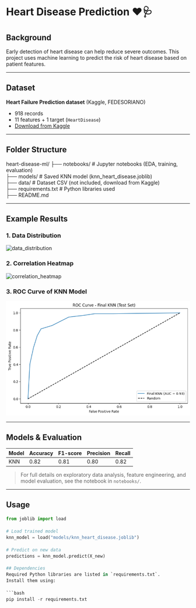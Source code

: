 # Heart Disease Prediction ❤️🩺

## Background
Early detection of heart disease can help reduce severe outcomes. This project uses machine learning to predict the risk of heart disease based on patient features.

---

## Dataset
**Heart Failure Prediction dataset** (Kaggle, FEDESORIANO)  
- 918 records  
- 11 features + 1 target (`HeartDisease`)  
- [Download from Kaggle](https://www.kaggle.com/fedesoriano/heart-failure-prediction)

---

## Folder Structure

heart-disease-ml/
├── notebooks/ # Jupyter notebooks (EDA, training, evaluation)  
├── models/ # Saved KNN model (knn_heart_disease.joblib)  
├── data/ # Dataset CSV (not included, download from Kaggle)  
├── requirements.txt # Python libraries used  
├── README.md  

---

## Example Results

### 1. Data Distribution
![data_distribution](images/data_distribution.png)

### 2. Correlation Heatmap
![correlation_heatmap](images/correlation_heatmap.png)

### 3. ROC Curve of KNN Model
![roc_curve](images/roc_curve.png)

---

## Models & Evaluation
| Model | Accuracy | F1-score | Precision | Recall |
|-------|---------|----------|-----------|--------|
| KNN   | 0.82    | 0.81     | 0.80      | 0.82   |

> For full details on exploratory data analysis, feature engineering, and model evaluation, see the notebook in `notebooks/`.

---

## Usage
```python
from joblib import load

# Load trained model
knn_model = load("models/knn_heart_disease.joblib")

# Predict on new data
predictions = knn_model.predict(X_new)

## Dependencies
Required Python libraries are listed in `requirements.txt`.  
Install them using:

```bash
pip install -r requirements.txt
